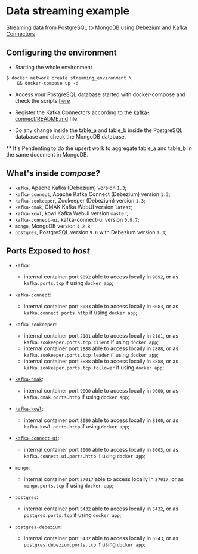 Data streaming example
===

Streaming data from PostgreSQL to MongoDB using [Debezium](https://debezium.io/documentation/reference/1.3/connectors/postgresql.html) and [Kafka Connectors](https://docs.confluent.io/platform/current/connect/index.html)

Configuring the environment
---

* Starting the whole environment 
```console
$ docker network create streaming_environment \
    && docker-compose up -d
```

* Access your PostgreSQL database started with docker-compose and check the scripts [here](scripts.sql) 

* Register the Kafka Connectors according to the [kafka-connect/README.md](kafka-connect/README.md) file.

* Do any change inside the table_a and table_b inside the PostgreSQL database and check the MongoDB database.

** It's Pendenting to do the upsert work to aggregate table_a and table_b in the same document in MongoDB.


What's inside _compose_?
---

- `kafka`, Apache Kafka (Debezium) version `1.3`;
- `kafka-connect`, Apache Kafka Connect (Debezium) version `1.3`;
- `kafka-zookeeper`, Zookeeper (Debezium) version `1.3`;
- `kafka-cmak`, CMAK Kafka WebUI version `latest`;
- `kafka-kowl`, kowl Kafka WebUI version `master`;
- `kafka-connect-ui`, kafka-connect-ui version `0.9.7`;
- `mongo`, MongoDB version `4.2.8`;
- `postgres`, PostgreSQL version `9.6` with Debezium version `1.3`;

Ports Exposed to _host_
---

- `kafka`:
  - internal container port `9092` able to access locally in `9092`, or as `kafka.ports.tcp` if using `docker app`;

- `kafka-connect`:
  - internal container port `8083` able to access locally in `8083`, or as `kafka.connect.ports.http` if using `docker app`;

- `kafka-zookeeper`:
  - internal container port `2181` able to access locally in `2181`, or as `kafka.zookeeper.ports.tcp.client` if using `docker app`;
  - internal container port `2888` able to access locally in `2888`, or as `kafka.zookeeper.ports.tcp.leader` if using `docker app`;
  - internal container port `3888` able to access locally in `3888`, or as `kafka.zookeeper.ports.tcp.follower` if using `docker app`;

- [`kafka-cmak`](https://github.com/yahoo/CMAK):
  - internal container port `9000` able to access locally in `9000`, or as `kafka.cmak.ports.http` if using `docker app`;

- [`kafka-kowl`](https://github.com/cloudhut/kowl):
  - internal container port `8080` able to access locally in `8100`, or as `kafka.kowl.ports.http` if using `docker app`;

- [`kafka-connect-ui`](https://github.com/lensesio/kafka-connect-ui):
  - internal container port `8000` able to access locally in `8003`, or as `kafka.connect.ui.ports.http` if using `docker app`;

- `mongo`:
  - internal container port `27017` able to access locally in `27017`, or as `mongo.ports.tcp` if using `docker app`;

- `postgres`:
  - internal container port `5432` able to access locally in `5432`, or as `postgres.ports.tcp` if using `docker app`;

- `postgres-debezium`:
  - internal container port `5432` able to access locally in `6543`, or as `postgres.debezium.ports.tcp` if using `docker app`;
